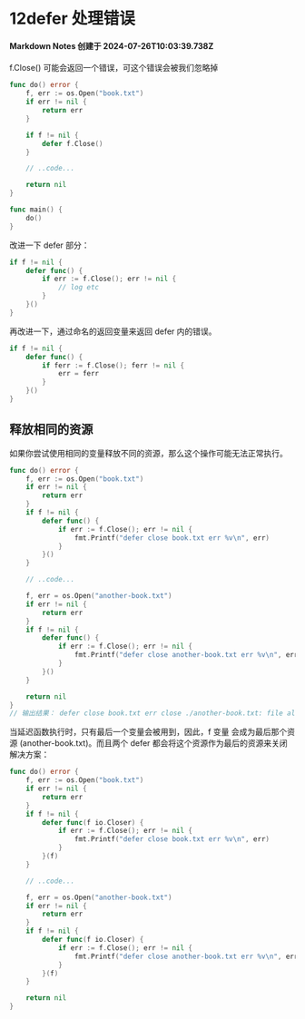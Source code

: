 # 12defer 处理错误

#### Markdown Notes 创建于 2024-07-26T10:03:39.738Z

f.Close() 可能会返回一个错误，可这个错误会被我们忽略掉

```go
func do() error {
    f, err := os.Open("book.txt")
    if err != nil {
        return err
    }

    if f != nil {
        defer f.Close()
    }

    // ..code...

    return nil
}

func main() {
    do()
}
```

改进一下 defer 部分：

```go
if f != nil {
    defer func() {
        if err := f.Close(); err != nil {
            // log etc
        }
    }()
}
```

再改进一下，通过命名的返回变量来返回 defer 内的错误。

```go
if f != nil {
    defer func() {
        if ferr := f.Close(); ferr != nil {
            err = ferr
        }
    }()
}
```

## 释放相同的资源

如果你尝试使用相同的变量释放不同的资源，那么这个操作可能无法正常执行。

```go
func do() error {
    f, err := os.Open("book.txt")
    if err != nil {
        return err
    }
    if f != nil {
        defer func() {
            if err := f.Close(); err != nil {
                fmt.Printf("defer close book.txt err %v\n", err)
            }
        }()
    }

    // ..code...

    f, err = os.Open("another-book.txt")
    if err != nil {
        return err
    }
    if f != nil {
        defer func() {
            if err := f.Close(); err != nil {
                fmt.Printf("defer close another-book.txt err %v\n", err)
            }
        }()
    }

    return nil
}
// 输出结果： defer close book.txt err close ./another-book.txt: file already closed
```

当延迟函数执行时，只有最后一个变量会被用到，因此，f 变量 会成为最后那个资源 (another-book.txt)。而且两个 defer 都会将这个资源作为最后的资源来关闭
解决方案：

```go
func do() error {
    f, err := os.Open("book.txt")
    if err != nil {
        return err
    }
    if f != nil {
        defer func(f io.Closer) {
            if err := f.Close(); err != nil {
                fmt.Printf("defer close book.txt err %v\n", err)
            }
        }(f)
    }

    // ..code...

    f, err = os.Open("another-book.txt")
    if err != nil {
        return err
    }
    if f != nil {
        defer func(f io.Closer) {
            if err := f.Close(); err != nil {
                fmt.Printf("defer close another-book.txt err %v\n", err)
            }
        }(f)
    }

    return nil
}
```

